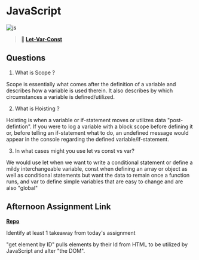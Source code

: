 # JavaScript

![js](https://bcw.blob.core.windows.net/public/img/courses/js.gif)

> **📖 [Let-Var-Const](https://codeworksacademy.com/fs-student-guide/resources/wk2/01-Let-Var-Const)**

## Questions

1. What is Scope ?

Scope is essentially what comes after the definition of a variable and describes how a variable is used therein. It also describes by which circumstances a variable is defined/utilized. 

2. What is Hoisting ?

Hoisting is when a variable or if-statement moves or utilizes data "post-defintion". If you were to log a variable with a block scope before defining it or, before telling an if-statement what to do, an undefined message would appear in the console regarding the defined variable/if-statement. 

3. In what cases might you use let vs const vs var?

We would use let when we want to write a conditional statement or define a mildy interchangeable variable, const when defining an array or object as well as conditional statements but want the data to remain once a function runs, and var to define simple variables that are easy to change and are also "global"

## Afternoon Assignment Link

**[Repo](https://github.com/havenfricke/afternoonchallenge2.7.22)**

Identify at least 1 takeaway from today's assignment

"get element by ID" pulls elements by their Id from HTML to be utilized by JavaScript and alter "the DOM". 